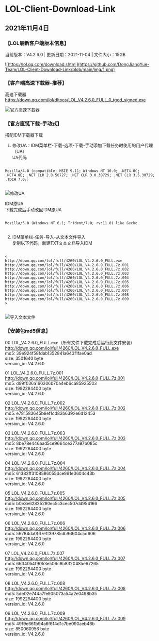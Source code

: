 # LOL-Client-Download-Link  
 
## 2021年11月4日  
  
### 【LOL最新客户端版本信息】  
  
当前版本：V4.2.6.0 | 更新日期：2021-11-04 | 文件大小：15GB  
  
![https://lol.qq.com/download.shtml](https://github.com/DongJiangYue-Team/LOL-Client-Download-Link/blob/main/img/1.png)
  
### 【客户端高速下载器-推荐】  
高速下载器  
https://down.qq.com/lol/dltoos/LOL_V4.2.6.0_FULL_0_tgod_signed.exe  
  
![官方高速下载器](https://github.com/DongJiangYue-Team/LOL-Client-Download-Link/blob/main/img/2.png)
  
### 【官方直链下载-手动式】  
搭配IDM下载器下载  
1. 修改UA：IDM菜单栏-下载-选项-下载-手动添加下载任务时使用的用户代理（UA）  
UA代码
```
  
Mozilla/4.0 (compatible; MSIE 9.11; Windows NT 10.0; .NET4.0C; .NET4.0E; .NET CLR 2.0.50727; .NET CLR 3.0.30729; .NET CLR 3.5.30729; .TDCH 7.0;)
  
```
  
![修改UA](https://github.com/DongJiangYue-Team/LOL-Client-Download-Link/blob/main/img/3.png)
  
IDM原UA  
下载完成后手动改回IDM原UA  
```
  
Mozilla/5.0 (Windows NT 6.1; Trident/7.0; rv:11.0) like Gecko
  
```
  
2. IDM菜单栏-任务-导入-从文本文件导入  
复制以下代码，新建TXT文本文档导入IDM
 
```
  
<
http://down.qq.com/lol/full/4260/LOL_V4.2.6.0_FULL.exe
http://down.qq.com/lol/full/4260/LOL_V4.2.6.0_FULL.7z.001
http://down.qq.com/lol/full/4260/LOL_V4.2.6.0_FULL.7z.002
http://down.qq.com/lol/full/4260/LOL_V4.2.6.0_FULL.7z.003
http://down.qq.com/lol/full/4260/LOL_V4.2.6.0_FULL.7z.004
http://down.qq.com/lol/full/4260/LOL_V4.2.6.0_FULL.7z.005
http://down.qq.com/lol/full/4260/LOL_V4.2.6.0_FULL.7z.006
http://down.qq.com/lol/full/4260/LOL_V4.2.6.0_FULL.7z.007
http://down.qq.com/lol/full/4260/LOL_V4.2.6.0_FULL.7z.008
http://down.qq.com/lol/full/4260/LOL_V4.2.6.0_FULL.7z.009
>
  
```
  
![导入文本文件](https://github.com/DongJiangYue-Team/LOL-Client-Download-Link/blob/main/img/4.png)
  
### 【安装包md5信息】  
00 LOL_V4.2.6.0_FULL.exe（所有文件下载完成后运行此文件安装）  
http://down.qq.com/lol/full/4260/LOL_V4.2.6.0_FULL.exe  
md5: 39e924f58fdab1352841a643f1fae0ad  
size: 3501640 byte  
version_id: V4.2.6.0  
  
01 LOL_V4.2.6.0_FULL.7z.001  
http://down.qq.com/lol/full/4260/LOL_V4.2.6.0_FULL.7z.001  
md5: d99f036a166306b70a4eb6ca85925503  
size: 1992294400 byte  
version_id: V4.2.6.0  
  
02 LOL_V4.2.6.0_FULL.7z.002  
http://down.qq.com/lol/full/4260/LOL_V4.2.6.0_FULL.7z.002  
md5: e781583645b9ef1cd83b6392e6d12453  
size: 1992294400 byte  
version_id: V4.2.6.0  
  
03 LOL_V4.2.6.0_FULL.7z.003  
http://down.qq.com/lol/full/4260/LOL_V4.2.6.0_FULL.7z.003  
md5: 8be78e446aad5ce9664ce377a97b085c  
size: 1992294400 byte  
version_id: V4.2.6.0  
  
04 LOL_V4.2.6.0_FULL.7z.004  
http://down.qq.com/lol/full/4260/LOL_V4.2.6.0_FULL.7z.004  
md5: 61382ff3108586055dce961e3604c43b  
size: 1992294400 byte  
version_id: V4.2.6.0  
  
05 LOL_V4.2.6.0_FULL.7z.005  
http://down.qq.com/lol/full/4260/LOL_V4.2.6.0_FULL.7z.005  
md5: b0e3e62835290ec5c3cec507dd954166  
size: 1992294400 byte  
version_id: V4.2.6.0  
  
06 LOL_V4.2.6.0_FULL.7z.006  
http://down.qq.com/lol/full/4260/LOL_V4.2.6.0_FULL.7z.006  
md5: 56784da0f67e1f39785db96604c5d606  
size: 1992294400 byte  
version_id: V4.2.6.0  
  
07 LOL_V4.2.6.0_FULL.7z.007  
http://down.qq.com/lol/full/4260/LOL_V4.2.6.0_FULL.7z.007  
md5: 6634054f9053e506c9b8320485e67265  
size: 1992294400 byte  
version_id: V4.2.6.0  
  
08 LOL_V4.2.6.0_FULL.7z.008  
http://down.qq.com/lol/full/4260/LOL_V4.2.6.0_FULL.7z.008  
md5: 5de02e744a7fe905073a54a2e0498b35  
size: 1992294400 byte  
version_id: V4.2.6.0  
  
09 LOL_V4.2.6.0_FULL.7z.009  
http://down.qq.com/lol/full/4260/LOL_V4.2.6.0_FULL.7z.009  
md5: 49f9e661b94a6f614d1c7be090aeb46b  
size: 850060956 byte  
version_id: V4.2.6.0  
  
